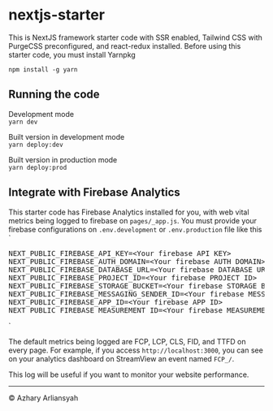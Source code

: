 # nextjs-starter
This is NextJS framework starter code with SSR enabled, Tailwind CSS with PurgeCSS preconfigured, and react-redux installed.
Before using this starter code, you must install Yarnpkg

`
npm install -g yarn
`

## Running the code
Development mode<br/>
`
yarn dev
`

Built version in development mode<br/>
`
yarn deploy:dev
`

Built version in production mode<br/>
`
yarn deploy:prod
`

## Integrate with Firebase Analytics
This starter code has Firebase Analytics installed for you, with web vital metrics being logged to firebase on `pages/_app.js`.
You must provide your firebase configurations on `.env.development` or `.env.production` file like this
`
<pre>
NEXT_PUBLIC_FIREBASE_API_KEY=&lt;Your firebase API KEY&gt;
NEXT_PUBLIC_FIREBASE_AUTH_DOMAIN=&lt;Your firebase AUTH DOMAIN&gt;
NEXT_PUBLIC_FIREBASE_DATABASE_URL=&lt;Your firebase DATABASE URL&gt;
NEXT_PUBLIC_FIREBASE_PROJECT_ID=&lt;Your firebase PROJECT ID&gt;
NEXT_PUBLIC_FIREBASE_STORAGE_BUCKET=&lt;Your firebase STORAGE BUCKET&gt;
NEXT_PUBLIC_FIREBASE_MESSAGING_SENDER_ID=&lt;Your firebase MESSAGING SENDER ID&gt;
NEXT_PUBLIC_FIREBASE_APP_ID=&lt;Your firebase APP ID&gt;
NEXT_PUBLIC_FIREBASE_MEASUREMENT_ID=&lt;Your firebase MEASUREMENT ID&gt;
</pre>
`

The default metrics being logged are FCP, LCP, CLS, FID, and TTFD on every page. For example, if you access `http://localhost:3000`, you can see on your analytics dashboard on StreamView an event named `FCP_/`. 

This log will be useful if you want to monitor your website performance.


<hr/>
&copy; Azhary Arliansyah
